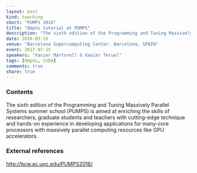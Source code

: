 ```yaml
---
layout: post
kind: teaching
short: "PUMPS 2016"
title: "OmpSs tutorial at PUMPS"
description: "The sixth edition of the Programming and Tuning Massively Parallel Systems summer school (PUMPS) is aimed at enriching the skills of attendees in developing applications for many core processors"
date: 2016-05-15
venue: "Barcelona Supercomputing Center. Barcelona, SPAIN"
event: 2017-07-15
speakers: "Xavier Martorell & Xavier Teruel"
tags: [OmpSs, CUDA]
comments: true
share: true
---
```


### Contents

The sixth edition of the Programming and Tuning Massively Parallel Systems
summer school (PUMPS) is aimed at enriching the skills of researchers, graduate
students and teachers with cutting-edge technique and hands-on experience in
developing applications for many-core processors with massively parallel
computing resources like GPU accelerators.

### External references

<http://bcw.ac.upc.edu/PUMPS2016/>


